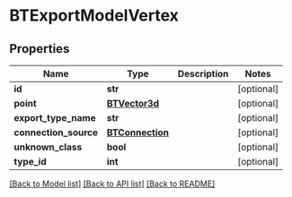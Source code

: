 # BTExportModelVertex

## Properties
Name | Type | Description | Notes
------------ | ------------- | ------------- | -------------
**id** | **str** |  | [optional] 
**point** | [**BTVector3d**](BTVector3d.md) |  | [optional] 
**export_type_name** | **str** |  | [optional] 
**connection_source** | [**BTConnection**](BTConnection.md) |  | [optional] 
**unknown_class** | **bool** |  | [optional] 
**type_id** | **int** |  | [optional] 

[[Back to Model list]](../README.md#documentation-for-models) [[Back to API list]](../README.md#documentation-for-api-endpoints) [[Back to README]](../README.md)


